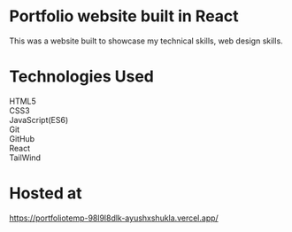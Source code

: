 # Portfolio website built in React
This was a website built to showcase my technical skills, web design skills.

# Technologies Used

HTML5 <br/> CSS3<br/>JavaScript(ES6)<br/>Git<br/>GitHub<br/>React<br/>TailWind

# Hosted at
https://portfoliotemp-98l9l8dlk-ayushxshukla.vercel.app/

